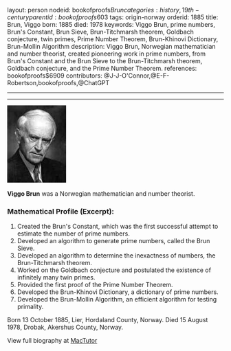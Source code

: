 layout: person
nodeid: bookofproofs$Brun
categories: history,19th-century
parentid: bookofproofs$603
tags: origin-norway
orderid: 1885
title: Brun, Viggo
born: 1885
died: 1978
keywords: Viggo Brun, prime numbers, Brun's Constant, Brun Sieve, Brun-Titchmarsh theorem, Goldbach conjecture, twin primes, Prime Number Theorem, Brun-Khinovi Dictionary, Brun-Mollin Algorithm
description: Viggo Brun, Norwegian mathematician and number theorist, created pioneering work in prime numbers, from Brun's Constant and the Brun Sieve to the Brun-Titchmarsh theorem, Goldbach conjecture, and the Prime Number Theorem.
references: bookofproofs$6909
contributors: @J-J-O'Connor,@E-F-Robertson,bookofproofs,@ChatGPT

---



---

![Brun.jpg](https://github.com/bookofproofs/bookofproofs.github.io/blob/main/_sources/_assets/images/portraits/Brun.jpg?raw=true)

**Viggo Brun** was a Norwegian mathematician and number theorist.

### Mathematical Profile (Excerpt):
1. Created the Brun's Constant, which was the first successful attempt to estimate the number of prime numbers.
2. Developed an algorithm to generate prime numbers, called the Brun Sieve.
3. Developed an algorithm to determine the inexactness of numbers, the Brun-Titchmarsh theorem.
4. Worked on the Goldbach conjecture and postulated the existence of infinitely many twin primes.
5. Provided the first proof of the Prime Number Theorem.
6. Developed the Brun-Khinovi Dictionary, a dictionary of prime numbers.
7. Developed the Brun-Mollin Algorithm, an efficient algorithm for testing primality.

Born 13 October 1885, Lier, Hordaland County, Norway. Died 15 August 1978, Drobak, Akershus County, Norway.

View full biography at [MacTutor](https://mathshistory.st-andrews.ac.uk/Biographies/Brun/)
